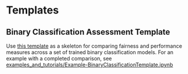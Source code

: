 # Templates

## Binary Classification Assessment Template
Use [this template](Template-BinaryClassificationAssessment.ipynb) as a skeleton for comparing fairness and performance measures across a set of trained binary classification models. For an example with a completed comparison, see [examples_and_tutorials/Example-BinaryClassificationTemplate.ipynb](https://nbviewer.jupyter.org/github/KenSciResearch/fairMLHealth/blob/tutorial_update/examples_and_tutorials/Example-BinaryClassificationTemplate.ipynb)
